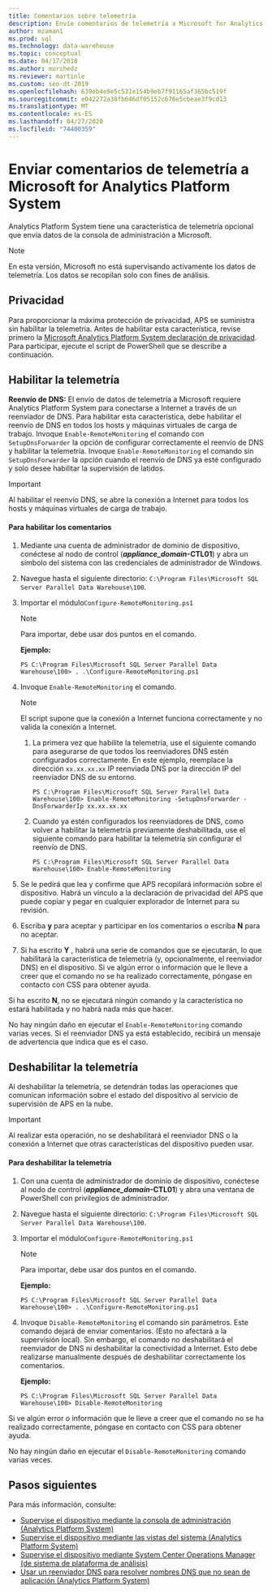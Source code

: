 ```yaml
---
title: Comentarios sobre telemetría
description: Envíe comentarios de telemetría a Microsoft for Analytics Platform System.
author: mzaman1
ms.prod: sql
ms.technology: data-warehouse
ms.topic: conceptual
ms.date: 04/17/2018
ms.author: murshedz
ms.reviewer: martinle
ms.custom: seo-dt-2019
ms.openlocfilehash: 639eb4e9e5c531e154b9eb7f91165af365bc519f
ms.sourcegitcommit: e042272a38fb646df05152c676e5cbeae3f9cd13
ms.translationtype: MT
ms.contentlocale: es-ES
ms.lasthandoff: 04/27/2020
ms.locfileid: "74400359"
---
```

# <a name="send-telemetry-feedback-to-microsoft-for-analytics-platform-system"></a>Enviar comentarios de telemetría a Microsoft for Analytics Platform System
Analytics Platform System tiene una característica de telemetría opcional que envía datos de la consola de administración a Microsoft. 
  
> [!NOTE]  
> En esta versión, Microsoft no está supervisando activamente los datos de telemetría. Los datos se recopilan solo con fines de análisis.  
  
## <a name="privacy"></a><a name="privacy"></a>Privacidad  
Para proporcionar la máxima protección de privacidad, APS se suministra sin habilitar la telemetría. Antes de habilitar esta característica, revise primero la [Microsoft Analytics Platform System declaración de privacidad](https://go.microsoft.com/fwlink/?LinkId=400902). Para participar, ejecute el script de PowerShell que se describe a continuación.  
  
## <a name="enable-telemetry"></a><a name="enable"></a>Habilitar la telemetría  
**Reenvío de DNS:** El envío de datos de telemetría a Microsoft requiere Analytics Platform System para conectarse a Internet a través de un reenviador de DNS. Para habilitar esta característica, debe habilitar el reenvío de DNS en todos los hosts y máquinas virtuales de carga de trabajo. Invoque `Enable-RemoteMonitoring` el comando con `SetupDnsForwarder` la opción de configurar correctamente el reenvío de DNS y habilitar la telemetría. Invoque `Enable-RemoteMonitoring` el comando sin `SetupDnsForwarder` la opción cuando el reenvío de DNS ya esté configurado y solo desee habilitar la supervisión de latidos.  
  
> [!IMPORTANT]  
> Al habilitar el reenvío DNS, se abre la conexión a Internet para todos los hosts y máquinas virtuales de carga de trabajo.  
  
#### <a name="to-enable-feedback"></a>Para habilitar los comentarios  
  
1.  Mediante una cuenta de administrador de dominio de dispositivo, conéctese al nodo de control (<strong>*appliance_domain*-CTL01</strong>) y abra un símbolo del sistema con las credenciales de administrador de Windows.  
  
2.  Navegue hasta el siguiente directorio: `C:\Program Files\Microsoft SQL Server Parallel Data Warehouse\100`.  
  
3.  Importar el módulo`Configure-RemoteMonitoring.ps1`  
  
    > [!NOTE]  
    > Para importar, debe usar dos puntos en el comando.  
  
    **Ejemplo:**  
  
    ```  
    PS C:\Program Files\Microsoft SQL Server Parallel Data Warehouse\100> . .\Configure-RemoteMonitoring.ps1  
    ```  
  
4.  Invoque `Enable-RemoteMonitoring` el comando.  
  
    > [!NOTE]  
    > El script supone que la conexión a Internet funciona correctamente y no valida la conexión a Internet.  
  
    1.  La primera vez que habilite la telemetría, use el siguiente comando para asegurarse de que todos los reenviadores DNS estén configurados correctamente. En este ejemplo, reemplace la dirección `xx.xx.xx.xx` IP reenviada DNS por la dirección IP del reenviador DNS de su entorno.  
  
        ```  
        PS C:\Program Files\Microsoft SQL Server Parallel Data Warehouse\100> Enable-RemoteMonitoring -SetupDnsForwarder -DnsForwarderIp xx.xx.xx.xx  
        ```  
  
    2.  Cuando ya estén configurados los reenviadores de DNS, como volver a habilitar la telemetría previamente deshabilitada, use el siguiente comando para habilitar la telemetría sin configurar el reenvío de DNS.  
  
        ```  
        PS C:\Program Files\Microsoft SQL Server Parallel Data Warehouse\100> Enable-RemoteMonitoring  
        ```  
  
5.  Se le pedirá que lea y confirme que APS recopilará información sobre el dispositivo. Habrá un vínculo a la declaración de privacidad del APS que puede copiar y pegar en cualquier explorador de Internet para su revisión.  
  
6.  Escriba **y** para aceptar y participar en los comentarios o escriba **N** para no aceptar.  
  
7.  Si ha escrito **Y** , habrá una serie de comandos que se ejecutarán, lo que habilitará la característica de telemetría (y, opcionalmente, el reenviador DNS) en el dispositivo. Si ve algún error o información que le lleve a creer que el comando no se ha realizado correctamente, póngase en contacto con CSS para obtener ayuda.  
  
Si ha escrito **N**, no se ejecutará ningún comando y la característica no estará habilitada y no habrá nada más que hacer.  
  
No hay ningún daño en ejecutar el `Enable-RemoteMonitoring` comando varias veces. Si el reenviador DNS ya está establecido, recibirá un mensaje de advertencia que indica que es el caso.  
  
## <a name="disable-telemetry"></a><a name="disable"></a>Deshabilitar la telemetría  
Al deshabilitar la telemetría, se detendrán todas las operaciones que comunican información sobre el estado del dispositivo al servicio de supervisión de APS en la nube.  
  
> [!IMPORTANT]  
> Al realizar esta operación, no se deshabilitará el reenviador DNS o la conexión a Internet que otras características del dispositivo pueden usar.  
  
#### <a name="to-disable-telemetry"></a>Para deshabilitar la telemetría  
  
1.  Con una cuenta de administrador de dominio de dispositivo, conéctese al nodo de control (<strong>*appliance_domain*-CTL01</strong>) y abra una ventana de PowerShell con privilegios de administrador.  
  
2.  Navegue hasta el siguiente directorio: `C:\Program Files\Microsoft SQL Server Parallel Data Warehouse\100`.  
  
3.  Importar el módulo`Configure-RemoteMonitoring.ps1`  
  
    > [!NOTE]  
    > Para importar, debe usar dos puntos en el comando.  
  
    **Ejemplo:**  
  
    ```  
    PS C:\Program Files\Microsoft SQL Server Parallel Data Warehouse\100> . .\Configure-RemoteMonitoring.ps1  
    ```  
  
4.  Invoque `Disable-RemoteMonitoring` el comando sin parámetros. Este comando dejará de enviar comentarios. (Esto no afectará a la supervisión local). Sin embargo, el comando no deshabilitará el reenviador de DNS ni deshabilitar la conectividad a Internet. Esto debe realizarse manualmente después de deshabilitar correctamente los comentarios.  
  
    **Ejemplo:**  
  
    ```  
    PS C:\Program Files\Microsoft SQL Server Parallel Data Warehouse\100> Disable-RemoteMonitoring  
    ```  
  
Si ve algún error o información que le lleve a creer que el comando no se ha realizado correctamente, póngase en contacto con CSS para obtener ayuda.  
  
No hay ningún daño en ejecutar el `Disable-RemoteMonitoring` comando varias veces.  
  
## <a name="next-steps"></a>Pasos siguientes
Para más información, consulte:
- [Supervise el dispositivo mediante la consola de administración &#40;Analytics Platform System&#41;](monitor-the-appliance-by-using-the-admin-console.md)  
- [Supervise el dispositivo mediante las vistas del sistema &#40;Analytics Platform System&#41;](monitor-the-appliance-by-using-system-views.md)  
- [Supervise el dispositivo mediante System Center Operations Manager &#40;de sistema de plataforma de análisis&#41;](monitor-the-appliance-by-using-system-center-operations-manager.md)  
- [Usar un reenviador DNS para resolver nombres DNS que no sean de aplicación &#40;Analytics Platform System&#41;](use-a-dns-forwarder-to-resolve-non-appliance-dns-names.md)  
  
